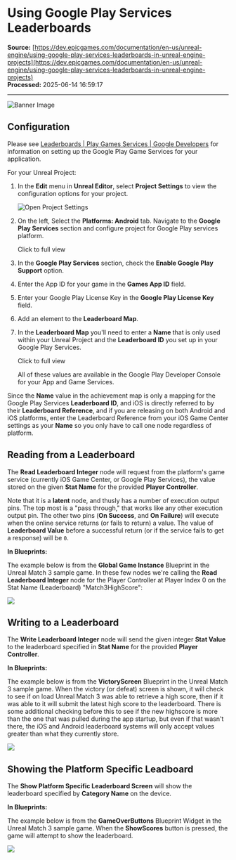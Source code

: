 # Using Google Play Services Leaderboards

**Source:** [https://dev.epicgames.com/documentation/en-us/unreal-engine/using-google-play-services-leaderboards-in-unreal-engine-projects](https://dev.epicgames.com/documentation/en-us/unreal-engine/using-google-play-services-leaderboards-in-unreal-engine-projects)  
**Processed:** 2025-06-14 16:59:17

---

![Banner Image](https://d1iv7db44yhgxn.cloudfront.net/documentation/images/75b16468-9d11-4f65-96c5-bc45554d7707/android-leaderboard-banner.png "Banner Image")

## Configuration

Please see [Leaderboards | Play Games Services | Google Developers](https://developers.google.com/games/services/common/concepts/leaderboards) for information on setting up the Google Play Game Services for your application.

For your Unreal Project:

1.  In the **Edit** menu in **Unreal Editor**, select **Project Settings** to view the configuration options for your project.
    
    ![Open Project Settings](https://d1iv7db44yhgxn.cloudfront.net/documentation/images/39ade7f6-8b96-43c2-84be-8be33ce7846b/ue5_1-01-open-project-settings.png "Open Project Settings")
2.  On the left, Select the **Platforms: Android** tab. Navigate to the **Google Play Services** section and configure project for Google Play services platform.
    
    Click to full view
    
3.  In the **Google Play Services** section, check the **Enable Google Play Support** option.
    
4.  Enter the App ID for your game in the **Games App ID** field.
    
5.  Enter your Google Play License Key in the **Google Play License Key** field.
    
6.  Add an element to the **Leaderboard Map**.
    
7.  In the **Leaderboard Map** you'll need to enter a **Name** that is only used within your Unreal Project and the **Leaderboard ID** you set up in your Google Play Services.
    
    Click to full view
    
    All of these values are available in the Google Play Developer Console for your App and Game Services.
    

Since the **Name** value in the achievement map is only a mapping for the Google Play Services **Leaderboard ID**, and iOS is directly referred to by their **Leaderboard Reference**, and if you are releasing on both Android and iOS platforms, enter the Leaderboard Reference from your iOS Game Center settings as your **Name** so you only have to call one node regardless of platform.

## Reading from a Leaderboard

The **Read Leaderboard Integer** node will request from the platform's game service (currently iOS Game Center, or Google Play Services), the value stored on the given **Stat Name** for the provided **Player Controller**.

Note that it is a **latent** node, and thusly has a number of execution output pins. The top most is a "pass through," that works like any other execution output pin. The other two pins (**On Success**, and **On Failure**) will execute when the online service returns (or fails to return) a value. The value of **Leaderboard Value** before a successful return (or if the service fails to get a response) will be `0`.

**In Blueprints:**

The example below is from the **Global Game Instance** Blueprint in the Unreal Match 3 sample game. In these few nodes we're calling the **Read Leaderboard Integer** node for the Player Controller at Player Index 0 on the Stat Name (Leaderboard) "Match3HighScore":

![](https://d1iv7db44yhgxn.cloudfront.net/documentation/images/36c3ccc9-52e7-44fe-b2e6-4570fbb9e93f/readleaderboard.png)

## Writing to a Leaderboard

The **Write Leaderboard Integer** node will send the given integer **Stat Value** to the leaderboard specified in **Stat Name** for the provided **Player Controller**.

**In Blueprints:**

The example below is from the **VictoryScreen** Blueprint in the Unreal Match 3 sample game. When the victory (or defeat) screen is shown, it will check to see if on load Unreal Match 3 was able to retrieve a high score, then if it was able to it will submit the latest high score to the leaderboard. There is some additional checking before this to see if the new highscore is more than the one that was pulled during the app startup, but even if that wasn't there, the iOS and Android leaderboard systems will only accept values greater than what they currently store.

![](https://d1iv7db44yhgxn.cloudfront.net/documentation/images/f937f4d5-9895-4020-850b-a66f06f1b995/writeleaderboard.png)

## Showing the Platform Specific Leadboard

The **Show Platform Specific Leaderboard Screen** will show the leaderboard specified by **Category Name** on the device.

**In Blueprints:**

The example below is from the **GameOverButtons** Blueprint Widget in the Unreal Match 3 sample game. When the **ShowScores** button is pressed, the game will attempt to show the leaderboard.

![](https://d1iv7db44yhgxn.cloudfront.net/documentation/images/5219f88e-712f-402c-9cbf-963cd4c29efe/showleaderboard.png)